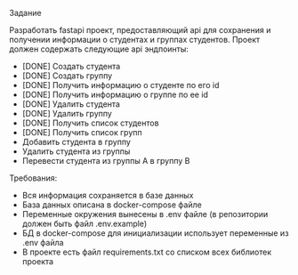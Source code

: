 Задание

Разработать fastapi проект, предоставляющий api для сохранения и получении информации о студентах и группах студентов. Проект должен содержать следующие api эндпоинты:
-	[DONE] Создать студента
-	[DONE] Создать группу
-	[DONE] Получить информацию о студенте по его id
-	[DONE] Получить информацию о группе по ее id
-	[DONE] Удалить студента
-	[DONE] Удалить группу
-	[DONE] Получить список студентов
-	[DONE] Получить список групп
-	Добавить студента в группу
-	Удалить студента из группы
-	Перевести студента из группы A в группу B

Требования:
-	Вся информация сохраняется в базе данных
-	База данных описана в docker-compose файле
-	Переменные окружения вынесены в .env файле (в репозитории должен быть файл .env.example)
-	БД в docker-compose для инициализации использует переменные из .env файла
-	В проекте есть файл requirements.txt со списком всех библиотек проекта
